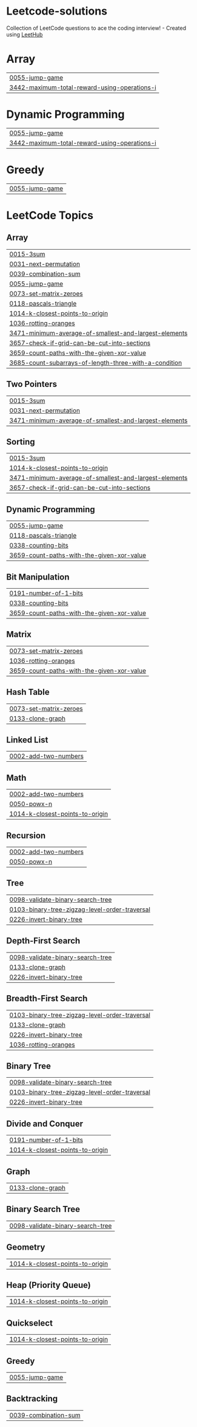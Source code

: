 # Leetcode-solutions
Collection of LeetCode questions to ace the coding interview! - Created using [LeetHub](https://github.com/QasimWani/LeetHub)


# Array
|  |
| ------- |
| [0055-jump-game](https://github.com/hrishikeshchavan99/Leetcode-solutions/tree/master/0055-jump-game) |
| [3442-maximum-total-reward-using-operations-i](https://github.com/hrishikeshchavan99/Leetcode-solutions/tree/master/3442-maximum-total-reward-using-operations-i) |
# Dynamic Programming
|  |
| ------- |
| [0055-jump-game](https://github.com/hrishikeshchavan99/Leetcode-solutions/tree/master/0055-jump-game) |
| [3442-maximum-total-reward-using-operations-i](https://github.com/hrishikeshchavan99/Leetcode-solutions/tree/master/3442-maximum-total-reward-using-operations-i) |
# Greedy
|  |
| ------- |
| [0055-jump-game](https://github.com/hrishikeshchavan99/Leetcode-solutions/tree/master/0055-jump-game) |
<!---LeetCode Topics Start-->
# LeetCode Topics
## Array
|  |
| ------- |
| [0015-3sum](https://github.com/hrishikeshchavan99/Leetcode-solutions/tree/master/0015-3sum) |
| [0031-next-permutation](https://github.com/hrishikeshchavan99/Leetcode-solutions/tree/master/0031-next-permutation) |
| [0039-combination-sum](https://github.com/hrishikeshchavan99/Leetcode-solutions/tree/master/0039-combination-sum) |
| [0055-jump-game](https://github.com/hrishikeshchavan99/Leetcode-solutions/tree/master/0055-jump-game) |
| [0073-set-matrix-zeroes](https://github.com/hrishikeshchavan99/Leetcode-solutions/tree/master/0073-set-matrix-zeroes) |
| [0118-pascals-triangle](https://github.com/hrishikeshchavan99/Leetcode-solutions/tree/master/0118-pascals-triangle) |
| [1014-k-closest-points-to-origin](https://github.com/hrishikeshchavan99/Leetcode-solutions/tree/master/1014-k-closest-points-to-origin) |
| [1036-rotting-oranges](https://github.com/hrishikeshchavan99/Leetcode-solutions/tree/master/1036-rotting-oranges) |
| [3471-minimum-average-of-smallest-and-largest-elements](https://github.com/hrishikeshchavan99/Leetcode-solutions/tree/master/3471-minimum-average-of-smallest-and-largest-elements) |
| [3657-check-if-grid-can-be-cut-into-sections](https://github.com/hrishikeshchavan99/Leetcode-solutions/tree/master/3657-check-if-grid-can-be-cut-into-sections) |
| [3659-count-paths-with-the-given-xor-value](https://github.com/hrishikeshchavan99/Leetcode-solutions/tree/master/3659-count-paths-with-the-given-xor-value) |
| [3685-count-subarrays-of-length-three-with-a-condition](https://github.com/hrishikeshchavan99/Leetcode-solutions/tree/master/3685-count-subarrays-of-length-three-with-a-condition) |
## Two Pointers
|  |
| ------- |
| [0015-3sum](https://github.com/hrishikeshchavan99/Leetcode-solutions/tree/master/0015-3sum) |
| [0031-next-permutation](https://github.com/hrishikeshchavan99/Leetcode-solutions/tree/master/0031-next-permutation) |
| [3471-minimum-average-of-smallest-and-largest-elements](https://github.com/hrishikeshchavan99/Leetcode-solutions/tree/master/3471-minimum-average-of-smallest-and-largest-elements) |
## Sorting
|  |
| ------- |
| [0015-3sum](https://github.com/hrishikeshchavan99/Leetcode-solutions/tree/master/0015-3sum) |
| [1014-k-closest-points-to-origin](https://github.com/hrishikeshchavan99/Leetcode-solutions/tree/master/1014-k-closest-points-to-origin) |
| [3471-minimum-average-of-smallest-and-largest-elements](https://github.com/hrishikeshchavan99/Leetcode-solutions/tree/master/3471-minimum-average-of-smallest-and-largest-elements) |
| [3657-check-if-grid-can-be-cut-into-sections](https://github.com/hrishikeshchavan99/Leetcode-solutions/tree/master/3657-check-if-grid-can-be-cut-into-sections) |
## Dynamic Programming
|  |
| ------- |
| [0055-jump-game](https://github.com/hrishikeshchavan99/Leetcode-solutions/tree/master/0055-jump-game) |
| [0118-pascals-triangle](https://github.com/hrishikeshchavan99/Leetcode-solutions/tree/master/0118-pascals-triangle) |
| [0338-counting-bits](https://github.com/hrishikeshchavan99/Leetcode-solutions/tree/master/0338-counting-bits) |
| [3659-count-paths-with-the-given-xor-value](https://github.com/hrishikeshchavan99/Leetcode-solutions/tree/master/3659-count-paths-with-the-given-xor-value) |
## Bit Manipulation
|  |
| ------- |
| [0191-number-of-1-bits](https://github.com/hrishikeshchavan99/Leetcode-solutions/tree/master/0191-number-of-1-bits) |
| [0338-counting-bits](https://github.com/hrishikeshchavan99/Leetcode-solutions/tree/master/0338-counting-bits) |
| [3659-count-paths-with-the-given-xor-value](https://github.com/hrishikeshchavan99/Leetcode-solutions/tree/master/3659-count-paths-with-the-given-xor-value) |
## Matrix
|  |
| ------- |
| [0073-set-matrix-zeroes](https://github.com/hrishikeshchavan99/Leetcode-solutions/tree/master/0073-set-matrix-zeroes) |
| [1036-rotting-oranges](https://github.com/hrishikeshchavan99/Leetcode-solutions/tree/master/1036-rotting-oranges) |
| [3659-count-paths-with-the-given-xor-value](https://github.com/hrishikeshchavan99/Leetcode-solutions/tree/master/3659-count-paths-with-the-given-xor-value) |
## Hash Table
|  |
| ------- |
| [0073-set-matrix-zeroes](https://github.com/hrishikeshchavan99/Leetcode-solutions/tree/master/0073-set-matrix-zeroes) |
| [0133-clone-graph](https://github.com/hrishikeshchavan99/Leetcode-solutions/tree/master/0133-clone-graph) |
## Linked List
|  |
| ------- |
| [0002-add-two-numbers](https://github.com/hrishikeshchavan99/Leetcode-solutions/tree/master/0002-add-two-numbers) |
## Math
|  |
| ------- |
| [0002-add-two-numbers](https://github.com/hrishikeshchavan99/Leetcode-solutions/tree/master/0002-add-two-numbers) |
| [0050-powx-n](https://github.com/hrishikeshchavan99/Leetcode-solutions/tree/master/0050-powx-n) |
| [1014-k-closest-points-to-origin](https://github.com/hrishikeshchavan99/Leetcode-solutions/tree/master/1014-k-closest-points-to-origin) |
## Recursion
|  |
| ------- |
| [0002-add-two-numbers](https://github.com/hrishikeshchavan99/Leetcode-solutions/tree/master/0002-add-two-numbers) |
| [0050-powx-n](https://github.com/hrishikeshchavan99/Leetcode-solutions/tree/master/0050-powx-n) |
## Tree
|  |
| ------- |
| [0098-validate-binary-search-tree](https://github.com/hrishikeshchavan99/Leetcode-solutions/tree/master/0098-validate-binary-search-tree) |
| [0103-binary-tree-zigzag-level-order-traversal](https://github.com/hrishikeshchavan99/Leetcode-solutions/tree/master/0103-binary-tree-zigzag-level-order-traversal) |
| [0226-invert-binary-tree](https://github.com/hrishikeshchavan99/Leetcode-solutions/tree/master/0226-invert-binary-tree) |
## Depth-First Search
|  |
| ------- |
| [0098-validate-binary-search-tree](https://github.com/hrishikeshchavan99/Leetcode-solutions/tree/master/0098-validate-binary-search-tree) |
| [0133-clone-graph](https://github.com/hrishikeshchavan99/Leetcode-solutions/tree/master/0133-clone-graph) |
| [0226-invert-binary-tree](https://github.com/hrishikeshchavan99/Leetcode-solutions/tree/master/0226-invert-binary-tree) |
## Breadth-First Search
|  |
| ------- |
| [0103-binary-tree-zigzag-level-order-traversal](https://github.com/hrishikeshchavan99/Leetcode-solutions/tree/master/0103-binary-tree-zigzag-level-order-traversal) |
| [0133-clone-graph](https://github.com/hrishikeshchavan99/Leetcode-solutions/tree/master/0133-clone-graph) |
| [0226-invert-binary-tree](https://github.com/hrishikeshchavan99/Leetcode-solutions/tree/master/0226-invert-binary-tree) |
| [1036-rotting-oranges](https://github.com/hrishikeshchavan99/Leetcode-solutions/tree/master/1036-rotting-oranges) |
## Binary Tree
|  |
| ------- |
| [0098-validate-binary-search-tree](https://github.com/hrishikeshchavan99/Leetcode-solutions/tree/master/0098-validate-binary-search-tree) |
| [0103-binary-tree-zigzag-level-order-traversal](https://github.com/hrishikeshchavan99/Leetcode-solutions/tree/master/0103-binary-tree-zigzag-level-order-traversal) |
| [0226-invert-binary-tree](https://github.com/hrishikeshchavan99/Leetcode-solutions/tree/master/0226-invert-binary-tree) |
## Divide and Conquer
|  |
| ------- |
| [0191-number-of-1-bits](https://github.com/hrishikeshchavan99/Leetcode-solutions/tree/master/0191-number-of-1-bits) |
| [1014-k-closest-points-to-origin](https://github.com/hrishikeshchavan99/Leetcode-solutions/tree/master/1014-k-closest-points-to-origin) |
## Graph
|  |
| ------- |
| [0133-clone-graph](https://github.com/hrishikeshchavan99/Leetcode-solutions/tree/master/0133-clone-graph) |
## Binary Search Tree
|  |
| ------- |
| [0098-validate-binary-search-tree](https://github.com/hrishikeshchavan99/Leetcode-solutions/tree/master/0098-validate-binary-search-tree) |
## Geometry
|  |
| ------- |
| [1014-k-closest-points-to-origin](https://github.com/hrishikeshchavan99/Leetcode-solutions/tree/master/1014-k-closest-points-to-origin) |
## Heap (Priority Queue)
|  |
| ------- |
| [1014-k-closest-points-to-origin](https://github.com/hrishikeshchavan99/Leetcode-solutions/tree/master/1014-k-closest-points-to-origin) |
## Quickselect
|  |
| ------- |
| [1014-k-closest-points-to-origin](https://github.com/hrishikeshchavan99/Leetcode-solutions/tree/master/1014-k-closest-points-to-origin) |
## Greedy
|  |
| ------- |
| [0055-jump-game](https://github.com/hrishikeshchavan99/Leetcode-solutions/tree/master/0055-jump-game) |
## Backtracking
|  |
| ------- |
| [0039-combination-sum](https://github.com/hrishikeshchavan99/Leetcode-solutions/tree/master/0039-combination-sum) |
<!---LeetCode Topics End-->